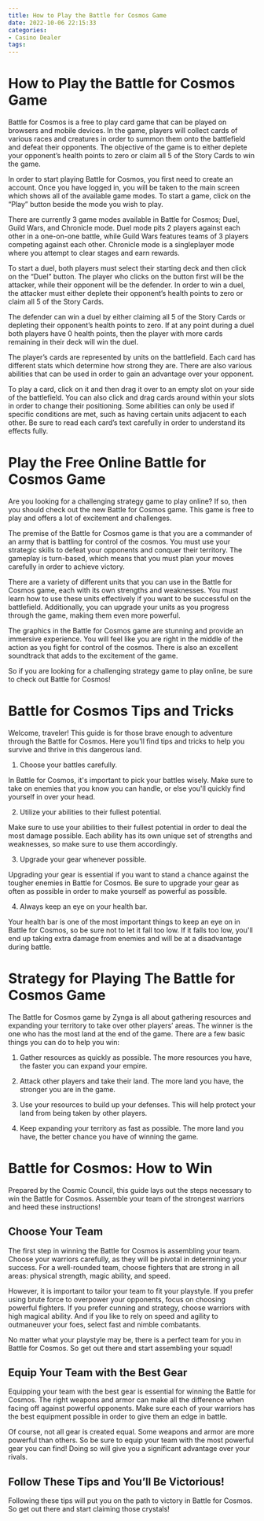 ```yaml
---
title: How to Play the Battle for Cosmos Game
date: 2022-10-06 22:15:33
categories:
- Casino Dealer
tags:
---
```



#  How to Play the Battle for Cosmos Game

Battle for Cosmos is a free to play card game that can be played on browsers and mobile devices. In the game, players will collect cards of various races and creatures in order to summon them onto the battlefield and defeat their opponents. The objective of the game is to either deplete your opponent’s health points to zero or claim all 5 of the Story Cards to win the game.

In order to start playing Battle for Cosmos, you first need to create an account. Once you have logged in, you will be taken to the main screen which shows all of the available game modes. To start a game, click on the “Play” button beside the mode you wish to play.

There are currently 3 game modes available in Battle for Cosmos; Duel, Guild Wars, and Chronicle mode. Duel mode pits 2 players against each other in a one-on-one battle, while Guild Wars features teams of 3 players competing against each other. Chronicle mode is a singleplayer mode where you attempt to clear stages and earn rewards.

To start a duel, both players must select their starting deck and then click on the “Duel” button. The player who clicks on the button first will be the attacker, while their opponent will be the defender. In order to win a duel, the attacker must either deplete their opponent’s health points to zero or claim all 5 of the Story Cards.

The defender can win a duel by either claiming all 5 of the Story Cards or depleting their opponent’s health points to zero. If at any point during a duel both players have 0 health points, then the player with more cards remaining in their deck will win the duel.

The player’s cards are represented by units on the battlefield. Each card has different stats which determine how strong they are. There are also various abilities that can be used in order to gain an advantage over your opponent.

To play a card, click on it and then drag it over to an empty slot on your side of the battlefield. You can also click and drag cards around within your slots in order to change their positioning. Some abilities can only be used if specific conditions are met, such as having certain units adjacent to each other. Be sure to read each card’s text carefully in order to understand its effects fully.

#  Play the Free Online Battle for Cosmos Game

Are you looking for a challenging strategy game to play online? If so, then you should check out the new Battle for Cosmos game. This game is free to play and offers a lot of excitement and challenges.

The premise of the Battle for Cosmos game is that you are a commander of an army that is battling for control of the cosmos. You must use your strategic skills to defeat your opponents and conquer their territory. The gameplay is turn-based, which means that you must plan your moves carefully in order to achieve victory.

There are a variety of different units that you can use in the Battle for Cosmos game, each with its own strengths and weaknesses. You must learn how to use these units effectively if you want to be successful on the battlefield. Additionally, you can upgrade your units as you progress through the game, making them even more powerful.

The graphics in the Battle for Cosmos game are stunning and provide an immersive experience. You will feel like you are right in the middle of the action as you fight for control of the cosmos. There is also an excellent soundtrack that adds to the excitement of the game.

So if you are looking for a challenging strategy game to play online, be sure to check out Battle for Cosmos!

#  Battle for Cosmos Tips and Tricks

Welcome, traveler! This guide is for those brave enough to adventure through the Battle for Cosmos. Here you'll find tips and tricks to help you survive and thrive in this dangerous land.

1. Choose your battles carefully.

In Battle for Cosmos, it's important to pick your battles wisely. Make sure to take on enemies that you know you can handle, or else you'll quickly find yourself in over your head.

2. Utilize your abilities to their fullest potential.

Make sure to use your abilities to their fullest potential in order to deal the most damage possible. Each ability has its own unique set of strengths and weaknesses, so make sure to use them accordingly.

3. Upgrade your gear whenever possible.

Upgrading your gear is essential if you want to stand a chance against the tougher enemies in Battle for Cosmos. Be sure to upgrade your gear as often as possible in order to make yourself as powerful as possible.

4. Always keep an eye on your health bar.

Your health bar is one of the most important things to keep an eye on in Battle for Cosmos, so be sure not to let it fall too low. If it falls too low, you'll end up taking extra damage from enemies and will be at a disadvantage during battle.

#  Strategy for Playing The Battle for Cosmos Game

The Battle for Cosmos game by Zynga is all about gathering resources and expanding your territory to take over other players’ areas. The winner is the one who has the most land at the end of the game. There are a few basic things you can do to help you win:

1. Gather resources as quickly as possible. The more resources you have, the faster you can expand your empire.

2. Attack other players and take their land. The more land you have, the stronger you are in the game.

3. Use your resources to build up your defenses. This will help protect your land from being taken by other players.

4. Keep expanding your territory as fast as possible. The more land you have, the better chance you have of winning the game.

#  Battle for Cosmos: How to Win

Prepared by the Cosmic Council, this guide lays out the steps necessary to win the Battle for Cosmos. Assemble your team of the strongest warriors and heed these instructions!

## Choose Your Team

The first step in winning the Battle for Cosmos is assembling your team. Choose your warriors carefully, as they will be pivotal in determining your success. For a well-rounded team, choose fighters that are strong in all areas: physical strength, magic ability, and speed.

However, it is important to tailor your team to fit your playstyle. If you prefer using brute force to overpower your opponents, focus on choosing powerful fighters. If you prefer cunning and strategy, choose warriors with high magical ability. And if you like to rely on speed and agility to outmaneuver your foes, select fast and nimble combatants.

No matter what your playstyle may be, there is a perfect team for you in Battle for Cosmos. So get out there and start assembling your squad!

## Equip Your Team with the Best Gear

Equipping your team with the best gear is essential for winning the Battle for Cosmos. The right weapons and armor can make all the difference when facing off against powerful opponents. Make sure each of your warriors has the best equipment possible in order to give them an edge in battle.

Of course, not all gear is created equal. Some weapons and armor are more powerful than others. So be sure to equip your team with the most powerful gear you can find! Doing so will give you a significant advantage over your rivals.

## Follow These Tips and You’ll Be Victorious!

Following these tips will put you on the path to victory in Battle for Cosmos. So get out there and start claiming those crystals!
